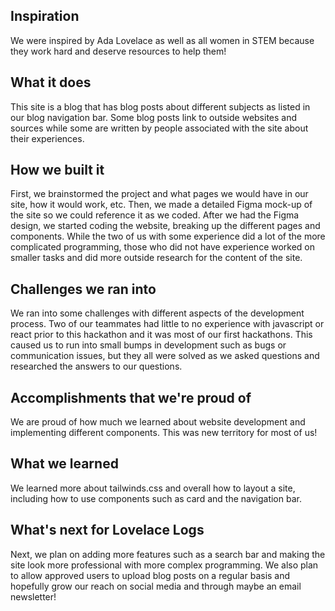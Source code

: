 ## Inspiration
We were inspired by Ada Lovelace as well as all women in STEM because they work hard and deserve resources to help them!

## What it does
This site is a blog that has blog posts about different subjects as listed in our blog navigation bar. Some blog posts link to outside websites and sources while some are written by people associated with the site about their experiences.

## How we built it
First, we brainstormed the project and what pages we would have in our site, how it would work, etc. Then, we made a detailed Figma mock-up of the site so we could reference it as we coded. After we had the Figma design, we started coding the website, breaking up the different pages and components. While the two of us with some experience did a lot of the more complicated programming, those who did not have experience worked on smaller tasks and did more outside research for the content of the site.

## Challenges we ran into
We ran into some challenges with different aspects of the development process. Two of our teammates had little to no experience with javascript or react prior to this hackathon and it was most of our first hackathons. This caused us to run into small bumps in development such as bugs or communication issues, but they all were solved as we asked questions and researched the answers to our questions.

## Accomplishments that we're proud of
We are proud of how much we learned about website development and implementing different components. This was new territory for most of us!

## What we learned
We learned more about tailwinds.css and overall how to layout a site, including how to use components such as card and the navigation bar.

## What's next for Lovelace Logs
Next, we plan on adding more features such as a search bar and making the site look more professional with more complex programming. We also plan to allow approved users to upload blog posts on a regular basis and hopefully grow our reach on social media and through maybe an email newsletter!


